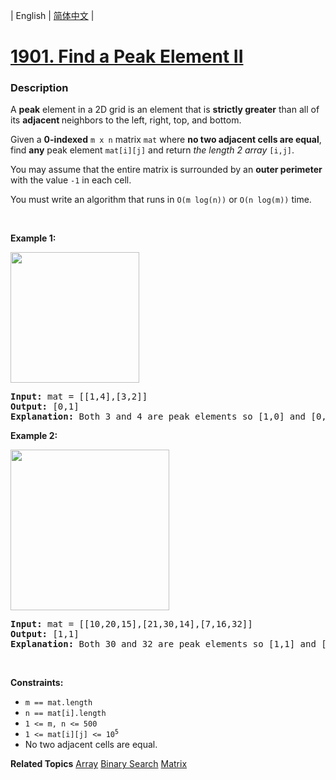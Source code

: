 | English | [简体中文](README.md) |

# [1901. Find a Peak Element II](https://leetcode-cn.com/problems/find-a-peak-element-ii)
 ### Description
<p>A <strong>peak</strong> element in a 2D grid is an element that is <strong>strictly greater</strong> than all of its <strong>adjacent </strong>neighbors to the left, right, top, and bottom.</p>

<p>Given a <strong>0-indexed</strong> <code>m x n</code> matrix <code>mat</code> where <strong>no two adjacent cells are equal</strong>, find <strong>any</strong> peak element <code>mat[i][j]</code> and return <em>the length 2 array </em><code>[i,j]</code>.</p>

<p>You may assume that the entire matrix is surrounded by an <strong>outer perimeter</strong> with the value <code>-1</code> in each cell.</p>

<p>You must write an algorithm that runs in <code>O(m log(n))</code> or <code>O(n log(m))</code> time.</p>

<p>&nbsp;</p>
<p><strong>Example 1:</strong></p>

<p><img alt="" src="https://assets.leetcode.com/uploads/2021/06/08/1.png" style="width: 206px; height: 209px;" /></p>

<pre>
<strong>Input:</strong> mat = [[1,4],[3,2]]
<strong>Output:</strong> [0,1]
<strong>Explanation:</strong>&nbsp;Both 3 and 4 are peak elements so [1,0] and [0,1] are both acceptable answers.
</pre>

<p><strong>Example 2:</strong></p>

<p><strong><img alt="" src="https://assets.leetcode.com/uploads/2021/06/07/3.png" style="width: 254px; height: 257px;" /></strong></p>

<pre>
<strong>Input:</strong> mat = [[10,20,15],[21,30,14],[7,16,32]]
<strong>Output:</strong> [1,1]
<strong>Explanation:</strong>&nbsp;Both 30 and 32 are peak elements so [1,1] and [2,2] are both acceptable answers.
</pre>

<p>&nbsp;</p>
<p><strong>Constraints:</strong></p>

<ul>
	<li><code>m == mat.length</code></li>
	<li><code>n == mat[i].length</code></li>
	<li><code>1 &lt;= m, n &lt;= 500</code></li>
	<li><code>1 &lt;= mat[i][j] &lt;= 10<sup>5</sup></code></li>
	<li>No two adjacent cells are equal.</li>
</ul>

**Related Topics**  [Array](https://leetcode-cn.com/tag/array) [Binary Search](https://leetcode-cn.com/tag/binary-search) [Matrix](https://leetcode-cn.com/tag/matrix) 